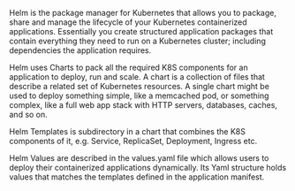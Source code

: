 Helm is the package manager for Kubernetes that allows you to package, share and manage the lifecycle of your Kubernetes containerized applications. Essentially you create structured application packages that contain everything they need to run on a Kubernetes cluster; including dependencies the application requires.

Helm uses Charts to pack all the required K8S components for an application to deploy, run and scale. A chart is a collection of files that describe a related set of Kubernetes resources. A single chart might be used to deploy something simple, like a memcached pod, or something complex, like a full web app stack with HTTP servers, databases, caches, and so on.

Helm Templates is subdirectory in a chart that combines the K8S components of it, e.g. Service, ReplicaSet, Deployment, Ingress etc.

Helm Values are described in the values.yaml file which allows users to deploy their containerized applications dynamically. Its Yaml structure holds values that matches the templates defined in the application manifest.

